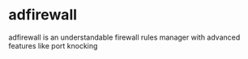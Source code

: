 # adfirewall
adfirewall is an understandable firewall rules manager with advanced features like port knocking
